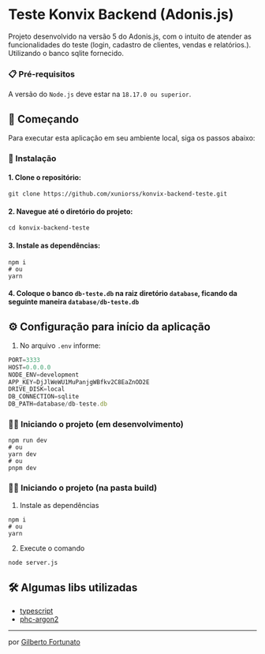 # Teste Konvix Backend (Adonis.js)

Projeto desenvolvido na versão 5 do Adonis.js, com o intuito de atender as funcionalidades do teste (login, cadastro de clientes, vendas e relatórios.). Utilizando o banco sqlite fornecido.

### 📋 Pré-requisitos

A versão do `Node.js` deve estar na `18.17.0 ou superior`.

## 🚀 Começando

Para executar esta aplicação em seu ambiente local, siga os passos abaixo:

### 🔧 Instalação

#### 1. Clone o repositório:

```shell
git clone https://github.com/xuniorss/konvix-backend-teste.git
```

#### 2. Navegue até o diretório do projeto:

```shell
cd konvix-backend-teste
```

#### 3. Instale as dependências:

```shell
npm i
# ou
yarn
```

#### 4. Coloque o banco `db-teste.db` na raiz diretório `database`, ficando da seguinte maneira `database/db-teste.db`

## ⚙️ Configuração para início da aplicação

1. No arquivo `.env` informe:

```js
PORT=3333
HOST=0.0.0.0
NODE_ENV=development
APP_KEY=DjJlWeWU1MuPanjgWBfkv2C8EaZnOD2E
DRIVE_DISK=local
DB_CONNECTION=sqlite
DB_PATH=database/db-teste.db
```

### 🏃‍♂️ Iniciando o projeto (em desenvolvimento)

```shell
npm run dev
# ou
yarn dev
# ou
pnpm dev
```

### 🏃‍♂️ Iniciando o projeto (na pasta build)

1. Instale as dependências

```shell
npm i
# ou
yarn
```

2. Execute o comando

```shell
node server.js
```

## 🛠️ Algumas libs utilizadas

-  [typescript](https://www.typescriptlang.org/)
-  [phc-argon2](https://www.npmjs.com/package/phc-argon2)

---

por [Gilberto Fortunato](https://github.com/xuniorss)
